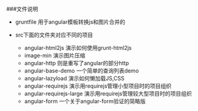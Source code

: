 ###文件说明
  - gruntfile 用于angular模板转换js和图片合并的

  - src下面的文件夹对应不同的项目

       - angular-html2js
            演示如何使用grunt-html2js
       - image-min
            演示图片压缩
       - angular-http
            则是重写了angular的部分http
       - angular-base-demo
            一个简单的查询列表demo
       - angular-lazyload
            演示如何懒加载JS,CSS
       - angular-requirejs
            演示用requirejs管理小型项目时的项目组织
       - angular-requirejs-large
            演示用requirejs管理较大型项目时的项目组织
       - angular-form
            一个关于angular-form验证的简略版
